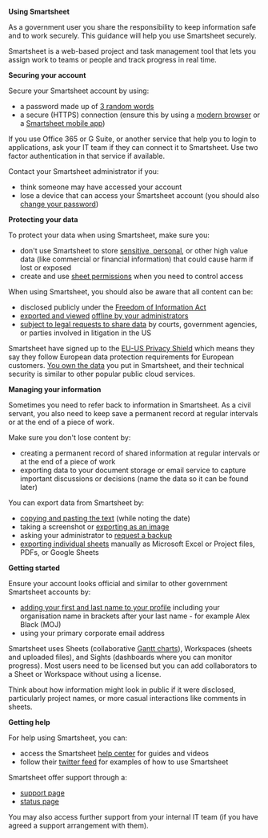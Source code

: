 **Using Smartsheet**

As a government user you share the responsibility to keep information safe and to work securely. This guidance will help you use Smartsheet securely.

Smartsheet is a web-based project and task management tool that lets you assign work to teams or people and track progress in real time.

**Securing your account**

Secure your Smartsheet account by using:

- a password made up of [3 random words](https://www.ncsc.gov.uk/blog-post/three-random-words-or-thinkrandom-0)
- a secure (HTTPS) connection (ensure this by using a [modern browser](https://whatbrowser.org) or a [Smartsheet mobile app](https://www.smartsheet.com/product-tour/mobile))

If you use Office 365 or G Suite, or another service that help you to login to applications, ask your IT team if they can connect it to Smartsheet. Use two factor authentication in that service if available.

Contact your Smartsheet administrator if you:

- think someone may have accessed your account
- lose a device that can access your Smartsheet account (you should also [change your password](https://help.smartsheet.com/articles/1987699-changing-resetting-your-password))

**Protecting your data**

To protect your data when using Smartsheet, make sure you:

- don&#39;t use Smartsheet to store [sensitive, personal](https://ico.org.uk/for-organisations/guide-to-data-protection/key-definitions/), or other high value data (like commercial or financial information) that could cause harm if lost or exposed
- create and use [sheet permissions](https://help.smartsheet.com/articles/1155182-sharing-permission-levels) when you need to control access

When using Smartsheet, you should also be aware that all content can be:

- disclosed publicly under the [Freedom of Information Act](https://ico.org.uk/for-organisations/guide-to-freedom-of-information/what-is-the-foi-act/)
- [exported and viewed](https://help.smartsheet.com/articles/506499-backing-up-your-data) [offline by your administrators](https://help.smartsheet.com/articles/506499-backing-up-your-data)
- [subject to legal requests to share data](https://www.smartsheet.com/privacy) by courts, government agencies, or parties involved in litigation in the US

Smartsheet have signed up to the [EU-US Privacy Shield](https://www.smartsheet.com/privacy) which means they say they follow European data protection requirements for European customers. [You own the data](https://www.smartsheet.com/user-agreement) you put in Smartsheet, and their technical security is similar to other popular public cloud services.

**Managing your information**

Sometimes you need to refer back to information in Smartsheet. As a civil servant, you also need to keep save a permanent record at regular intervals or at the end of a piece of work.

Make sure you don&#39;t lose content by:

- creating a permanent record of shared information at regular intervals or at the end of a piece of work
- exporting data to your document storage or email service to capture important discussions or decisions (name the data so it can be found later)

You can export data from Smartsheet by:

- [copying and pasting the text](https://help.smartsheet.com/articles/518318-using-copy-paste) (while noting the date)
- taking a screenshot or [exporting as an image](https://help.smartsheet.com/articles/770623-exporting-sheets-reports-from-smartsheet#png)
- asking your administrator to [request a backup](https://help.smartsheet.com/articles/506499-backing-up-your-data#backup)
- [exporting individual sheets](https://help.smartsheet.com/articles/770623-exporting-sheets-reports-from-smartsheet) manually as Microsoft Excel or Project files, PDFs, or Google Sheets

**Getting started**

Ensure your account looks official and similar to other government Smartsheet accounts by:

- [adding your first and last name to your profile](https://help.smartsheet.com/articles/796268-adjusting-personal-settings) including your organisation name in brackets after your last name - for example Alex Black (MOJ)
- using your primary corporate email address

Smartsheet uses Sheets (collaborative [Gantt charts](https://en.wikipedia.org/wiki/Gantt_chart)), Workspaces (sheets and uploaded files), and Sights (dashboards where you can monitor progress). Most users need to be licensed but you can add collaborators to a Sheet or Workspace without using a license.

Think about how information might look in public if it were disclosed, particularly project names, or more casual interactions like comments in sheets.



**Getting help**

For help using Smartsheet, you can:

- access the Smartsheet [help center](https://help.smartsheet.com/?ss_lc=en_US) for guides and videos
- follow their [twitter feed](https://twitter.com/Smartsheet) for examples of how to use Smartsheet

Smartsheet offer support through a:

- [support page](https://www.smartsheet.com/support)
- [status page](http://status.smartsheet.com/)

You may also access further support from your internal IT team (if you have agreed a support arrangement with them).
